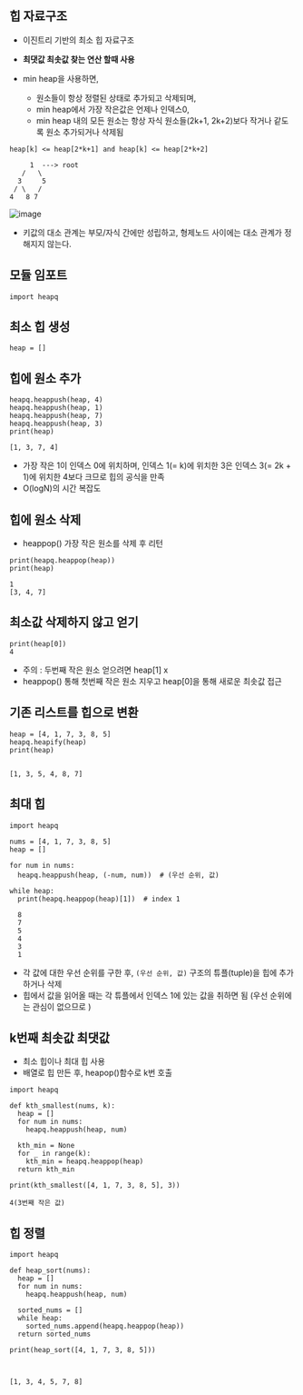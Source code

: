 ## 힙 자료구조

- 이진트리 기반의 최소 힙 자료구조

- **최댓값 최솟값 찾는 연산 할때 사용**

- min heap을 사용하면, 

  - 원소들이 항상 정렬된 상태로 추가되고 삭제되며, 
  - min heap에서 가장 작은값은 언제나 인덱스0, 
  - min heap 내의 모든 원소는 항상 자식 원소들(2k+1, 2k+2)보다 작거나 같도록 원소 추가되거나 삭제됨

  

~~~
heap[k] <= heap[2*k+1] and heap[k] <= heap[2*k+2]

     1  ---> root
   /   \
  3     5
 / \   /
4   8 7
~~~

![image](https://user-images.githubusercontent.com/38436013/110625229-83dfb400-81e2-11eb-8333-5441e236916f.png)

-  키값의 대소 관계는 부모/자식 간에만 성립하고, 형제노드 사이에는 대소 관계가 정해지지 않는다.

## 모듈 임포트

~~~
import heapq
~~~

## 최소 힙 생성

~~~
heap = []
~~~

## 힙에 원소 추가

~~~
heapq.heappush(heap, 4)
heapq.heappush(heap, 1)
heapq.heappush(heap, 7)
heapq.heappush(heap, 3)
print(heap)

[1, 3, 7, 4]
~~~

- 가장 작은 1이 인덱스 0에 위치하며, 인덱스 1(= k)에 위치한 3은 인덱스 3(= 2k + 1)에 위치한 4보다 크므로 힙의 공식을 만족
- O(logN)의 시간 복잡도

## 힙에 원소 삭제

- heappop() 가장 작은 원소를 삭제 후 리턴

~~~
print(heapq.heappop(heap))
print(heap)

1
[3, 4, 7]
~~~

## 최소값 삭제하지 않고 얻기

~~~
print(heap[0])
4
~~~

- 주의 : 두번째 작은 원소 얻으려면 heap[1] x
- heappop() 통해 첫번째 작은 원소 지우고 heap[0]을 통해 새로운 최솟값 접근


## 기존 리스트를 힙으로 변환

~~~
heap = [4, 1, 7, 3, 8, 5]
heapq.heapify(heap)
print(heap)


[1, 3, 5, 4, 8, 7]
~~~

## 최대 힙

~~~
import heapq

nums = [4, 1, 7, 3, 8, 5]
heap = []

for num in nums:
  heapq.heappush(heap, (-num, num))  # (우선 순위, 값)

while heap:
  print(heapq.heappop(heap)[1])  # index 1
  
  8
  7
  5
  4
  3
  1
~~~

- 각 값에 대한 우선 순위를 구한 후, `(우선 순위, 값)` 구조의 튜플(tuple)을 힙에 추가하거나 삭제
- 힙에서 값을 읽어올 때는 각 튜플에서 인덱스 1에 있는 값을 취하면 됨 (우선 순위에는 관심이 없으므로 )

## k번째 최솟값 최댓값

- 최소 힙이나 최대 힙 사용
- 배열로 힙 만든 후, heapop()함수로 k번 호출

~~~
import heapq

def kth_smallest(nums, k):
  heap = []
  for num in nums:
    heapq.heappush(heap, num)

  kth_min = None
  for _ in range(k):
    kth_min = heapq.heappop(heap)
  return kth_min

print(kth_smallest([4, 1, 7, 3, 8, 5], 3))

4(3번째 작은 값)
~~~

## 힙 정렬

~~~
import heapq

def heap_sort(nums):
  heap = []
  for num in nums:
    heapq.heappush(heap, num)
  
  sorted_nums = []
  while heap:
    sorted_nums.append(heapq.heappop(heap))
  return sorted_nums

print(heap_sort([4, 1, 7, 3, 8, 5]))



[1, 3, 4, 5, 7, 8]
~~~











